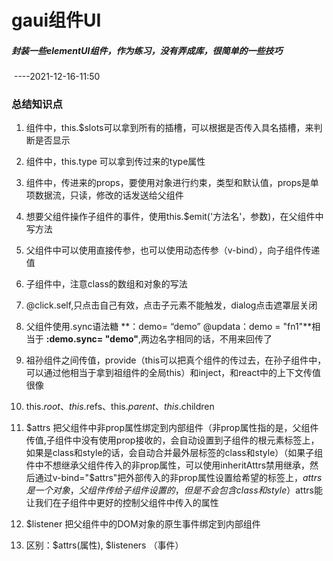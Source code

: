 # gaui组件UI

##### 封装一些elementUI组件，作为练习，没有弄成库，很简单的一些技巧

​                                                                                                                                         ----2021-12-16-11:50

### 总结知识点

1. 组件中，this.$slots可以拿到所有的插槽，可以根据是否传入具名插槽，来判断是否显示

2. 组件中，this.type   可以拿到传过来的type属性

3. 组件中，传进来的props，要使用对象进行约束，类型和默认值，props是单项数据流，只读，修改的话发送给父组件

4. 想要父组件操作子组件的事件，使用this.$emit('方法名'，参数)，在父组件中写方法

5. 父组件中可以使用直接传参，也可以使用动态传参（v-bind），向子组件传递值

6. 子组件中，注意class的数组和对象的写法

7. @click.self,只点击自己有效，点击子元素不能触发，dialog点击遮罩层关闭

8. 父组件使用.sync语法糖    **：demo= “demo” @updata：demo = "fn1"**相当于  **:demo.sync= "demo"**,两边名字相同的话，不用来回传了

9. 祖孙组件之间传值，provide（this可以把真个组件的传过去，在孙子组件中，可以通过他相当于拿到祖组件的全局this）和inject，和react中的上下文传值很像
10. this.$root、this.$refs、this.$parent、this.$children
11. $attrs 把父组件中非prop属性绑定到内部组件（非prop属性指的是，父组件传值,子组件中没有使用prop接收的，会自动设置到子组件的根元素标签上，如果是class和style的话，会自动合并最外层标签的class和style）（如果子组件中不想继承父组件传入的非prop属性，可以使用inheritAttrs禁用继承，然后通过v-bind="$attrs"把外部传入的非prop属性设置给希望的标签上，$attrs是一个对象，父组件传给子组件设置的，但是不会包含class和style）$attrs能让我们在子组件中更好的控制父组件中传入的属性
12. $listener 把父组件中的DOM对象的原生事件绑定到内部组件
13. 区别：$attrs(属性),  $listeners （事件）

